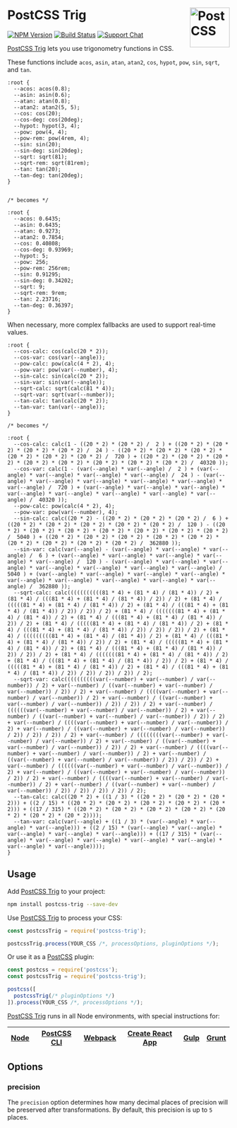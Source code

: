 # PostCSS Trig [<img src="https://postcss.github.io/postcss/logo.svg" alt="PostCSS" width="90" height="90" align="right">][postcss]

[![NPM Version][npm-img]][npm-url]
[![Build Status][cli-img]][cli-url]
[![Support Chat][git-img]][git-url]

[PostCSS Trig] lets you use trigonometry functions in CSS.

These functions include `acos`, `asin`, `atan`, `atan2`, `cos`, `hypot`, `pow`,
`sin`, `sqrt`, and `tan`.

```pcss
:root {
  --acos: acos(0.8);
  --asin: asin(0.6);
  --atan: atan(0.8);
  --atan2: atan2(5, 5);
  --cos: cos(20);
  --cos-deg: cos(20deg);
  --hypot: hypot(3, 4);
  --pow: pow(4, 4);
  --pow-rem: pow(4rem, 4);
  --sin: sin(20);
  --sin-deg: sin(20deg);
  --sqrt: sqrt(81);
  --sqrt-rem: sqrt(81rem);
  --tan: tan(20);
  --tan-deg: tan(20deg);
}


/* becomes */

:root {
  --acos: 0.6435;
  --asin: 0.6435;
  --atan: 0.9273;
  --atan2: 0.7854;
  --cos: 0.40808;
  --cos-deg: 0.93969;
  --hypot: 5;
  --pow: 256;
  --pow-rem: 256rem;
  --sin: 0.91295;
  --sin-deg: 0.34202;
  --sqrt: 9;
  --sqrt-rem: 9rem;
  --tan: 2.23716;
  --tan-deg: 0.36397;
}
```

When necessary, more complex fallbacks are used to support real-time values.

```pcss
:root {
  --cos-calc: cos(calc(20 * 2));
  --cos-var: cos(var(--angle));
  --pow-calc: pow(calc(4 * 2), 4);
  --pow-var: pow(var(--number), 4);
  --sin-calc: sin(calc(20 * 2));
  --sin-var: sin(var(--angle));
  --sqrt-calc: sqrt(calc(81 * 4));
  --sqrt-var: sqrt(var(--number));
  --tan-calc: tan(calc(20 * 2));
  --tan-var: tan(var(--angle));
}

/* becomes */

:root {
  --cos-calc: calc(1 - ((20 * 2) * (20 * 2) /  2 ) + ((20 * 2) * (20 * 2) * (20 * 2) * (20 * 2) /  24 ) - ((20 * 2) * (20 * 2) * (20 * 2) * (20 * 2) * (20 * 2) * (20 * 2) /  720 ) + ((20 * 2) * (20 * 2) * (20 * 2) * (20 * 2) * (20 * 2) * (20 * 2) * (20 * 2) * (20 * 2) /  40320 ));
  --cos-var: calc(1 - (var(--angle) * var(--angle) /  2 ) + (var(--angle) * var(--angle) * var(--angle) * var(--angle) /  24 ) - (var(--angle) * var(--angle) * var(--angle) * var(--angle) * var(--angle) * var(--angle) /  720 ) + (var(--angle) * var(--angle) * var(--angle) * var(--angle) * var(--angle) * var(--angle) * var(--angle) * var(--angle) /  40320 ));
  --pow-calc: pow(calc(4 * 2), 4);
  --pow-var: pow(var(--number), 4);
  --sin-calc: calc((20 * 2) - ((20 * 2) * (20 * 2) * (20 * 2) /  6 ) + ((20 * 2) * (20 * 2) * (20 * 2) * (20 * 2) * (20 * 2) /  120 ) - ((20 * 2) * (20 * 2) * (20 * 2) * (20 * 2) * (20 * 2) * (20 * 2) * (20 * 2) /  5040 ) + ((20 * 2) * (20 * 2) * (20 * 2) * (20 * 2) * (20 * 2) * (20 * 2) * (20 * 2) * (20 * 2) * (20 * 2) /  362880 ));
  --sin-var: calc(var(--angle) - (var(--angle) * var(--angle) * var(--angle) /  6 ) + (var(--angle) * var(--angle) * var(--angle) * var(--angle) * var(--angle) /  120 ) - (var(--angle) * var(--angle) * var(--angle) * var(--angle) * var(--angle) * var(--angle) * var(--angle) /  5040 ) + (var(--angle) * var(--angle) * var(--angle) * var(--angle) * var(--angle) * var(--angle) * var(--angle) * var(--angle) * var(--angle) /  362880 ));
  --sqrt-calc: calc(((((((((((81 * 4) + (81 * 4) / (81 * 4)) / 2) + (81 * 4) / (((81 * 4) + (81 * 4) / (81 * 4)) / 2)) / 2) + (81 * 4) / (((((81 * 4) + (81 * 4) / (81 * 4)) / 2) + (81 * 4) / (((81 * 4) + (81 * 4) / (81 * 4)) / 2)) / 2)) / 2) + (81 * 4) / (((((((81 * 4) + (81 * 4) / (81 * 4)) / 2) + (81 * 4) / (((81 * 4) + (81 * 4) / (81 * 4)) / 2)) / 2) + (81 * 4) / (((((81 * 4) + (81 * 4) / (81 * 4)) / 2) + (81 * 4) / (((81 * 4) + (81 * 4) / (81 * 4)) / 2)) / 2)) / 2)) / 2) + (81 * 4) / (((((((((81 * 4) + (81 * 4) / (81 * 4)) / 2) + (81 * 4) / (((81 * 4) + (81 * 4) / (81 * 4)) / 2)) / 2) + (81 * 4) / (((((81 * 4) + (81 * 4) / (81 * 4)) / 2) + (81 * 4) / (((81 * 4) + (81 * 4) / (81 * 4)) / 2)) / 2)) / 2) + (81 * 4) / (((((((81 * 4) + (81 * 4) / (81 * 4)) / 2) + (81 * 4) / (((81 * 4) + (81 * 4) / (81 * 4)) / 2)) / 2) + (81 * 4) / (((((81 * 4) + (81 * 4) / (81 * 4)) / 2) + (81 * 4) / (((81 * 4) + (81 * 4) / (81 * 4)) / 2)) / 2)) / 2)) / 2)) / 2);
  --sqrt-var: calc((((((((((var(--number) + var(--number) / var(--number)) / 2) + var(--number) / ((var(--number) + var(--number) / var(--number)) / 2)) / 2) + var(--number) / ((((var(--number) + var(--number) / var(--number)) / 2) + var(--number) / ((var(--number) + var(--number) / var(--number)) / 2)) / 2)) / 2) + var(--number) / ((((((var(--number) + var(--number) / var(--number)) / 2) + var(--number) / ((var(--number) + var(--number) / var(--number)) / 2)) / 2) + var(--number) / ((((var(--number) + var(--number) / var(--number)) / 2) + var(--number) / ((var(--number) + var(--number) / var(--number)) / 2)) / 2)) / 2)) / 2) + var(--number) / ((((((((var(--number) + var(--number) / var(--number)) / 2) + var(--number) / ((var(--number) + var(--number) / var(--number)) / 2)) / 2) + var(--number) / ((((var(--number) + var(--number) / var(--number)) / 2) + var(--number) / ((var(--number) + var(--number) / var(--number)) / 2)) / 2)) / 2) + var(--number) / ((((((var(--number) + var(--number) / var(--number)) / 2) + var(--number) / ((var(--number) + var(--number) / var(--number)) / 2)) / 2) + var(--number) / ((((var(--number) + var(--number) / var(--number)) / 2) + var(--number) / ((var(--number) + var(--number) / var(--number)) / 2)) / 2)) / 2)) / 2)) / 2);
  --tan-calc: calc((20 * 2) + ((1 / 3) * ((20 * 2) * (20 * 2) * (20 * 2))) + ((2 / 15) * ((20 * 2) * (20 * 2) * (20 * 2) * (20 * 2) * (20 * 2))) + ((17 / 315) * ((20 * 2) * (20 * 2) * (20 * 2) * (20 * 2) * (20 * 2) * (20 * 2) * (20 * 2))));
  --tan-var: calc(var(--angle) + ((1 / 3) * (var(--angle) * var(--angle) * var(--angle))) + ((2 / 15) * (var(--angle) * var(--angle) * var(--angle) * var(--angle) * var(--angle))) + ((17 / 315) * (var(--angle) * var(--angle) * var(--angle) * var(--angle) * var(--angle) * var(--angle) * var(--angle))));
}
```

## Usage

Add [PostCSS Trig] to your project:

```bash
npm install postcss-trig --save-dev
```

Use [PostCSS Trig] to process your CSS:

```js
const postcssTrig = require('postcss-trig');

postcssTrig.process(YOUR_CSS /*, processOptions, pluginOptions */);
```

Or use it as a [PostCSS] plugin:

```js
const postcss = require('postcss');
const postcssTrig = require('postcss-trig');

postcss([
  postcssTrig(/* pluginOptions */)
]).process(YOUR_CSS /*, processOptions */);
```

[PostCSS Trig] runs in all Node environments, with special instructions for:

| [Node](INSTALL.md#node) | [PostCSS CLI](INSTALL.md#postcss-cli) | [Webpack](INSTALL.md#webpack) | [Create React App](INSTALL.md#create-react-app) | [Gulp](INSTALL.md#gulp) | [Grunt](INSTALL.md#grunt) |
| --- | --- | --- | --- | --- | --- |

## Options

### precision

The `precision` option determines how many decimal places of precision will be
preserved after transformations. By default, this precision is up to `5` places.

[cli-img]: https://img.shields.io/travis/csstools/postcss-trig.svg
[cli-url]: https://travis-ci.org/csstools/postcss-trig
[git-img]: https://img.shields.io/badge/support-chat-blue.svg
[git-url]: https://gitter.im/postcss/postcss
[npm-img]: https://img.shields.io/npm/v/postcss-trig.svg
[npm-url]: https://www.npmjs.com/package/postcss-trig

[PostCSS]: https://github.com/postcss/postcss
[PostCSS Trig]: https://github.com/csstools/postcss-trig
